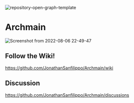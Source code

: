 ![repository-open-graph-template](https://user-images.githubusercontent.com/103053714/182978061-67c743fe-c4a8-4e90-b91c-7d0a0c719000.png)

# Archmain

![Screenshot from 2022-08-06 22-49-47](https://user-images.githubusercontent.com/103053714/183267147-fd1f2e7b-a87c-4dce-a89f-621313b87b98.png)


## Follow the Wiki! 
https://github.com/JonathanSanfilippo/Archmain/wiki 

## Discussion
https://github.com/JonathanSanfilippo/Archmain/discussions





